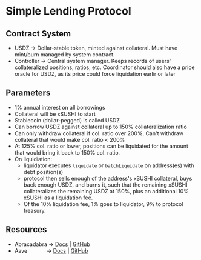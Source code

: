 # Simple Lending Protocol

## Contract System

- USDZ -> Dollar-stable token, minted against collateral. Must have mint/burn managed by system contract. 
- Controller -> Central system manager. Keeps records of users' collateralized positions, ratios, etc. Coordinator should also have a price oracle for USDZ, as its price could force liquidation earlir or later
 
## Parameters

- 1% annual interest on all borrowings
- Collateral will be xSUSHI to start
- Stablecoin (dollar-pegged) is called USDZ
- Can borrow USDZ against collateral up to 150% collateralization ratio
- Can only withdraw collateral if col. ratio over 200%. Can't withdraw collateral that would make col. ratio < 200%
- At 125% col. ratio or lower, positions can be liquidated for the amount that would bring it back to 150% col. ratio.
- On liquidiation:
  - liquidator executes ```liquidate``` or ```batchLiquidate``` on address(es) with debt position(s)
  - protocol then sells enough of the address's xSUSHI collateral, buys back enough USDZ, and burns it, such that the remaining xSUSHI collateralizes the remaining USDZ at 150%, plus an additional 10% xSUSHI as a liquidation fee.
  - Of the 10% liquidation fee, 1% goes to liquidator, 9% to protocol treasury.

## Resources

- Abracadabra -> [Docs](https://wizard69.gitbook.io/abracadabra-money/) | [GitHub](https://github.com/Abracadabra-money/magic-internet-money/blob/main/contracts/helpers/YearnLiquidityMigrationHelper.sol)
- Aave &nbsp;&nbsp;&nbsp;&nbsp;&nbsp;&nbsp;&nbsp;&nbsp;&nbsp;&nbsp;&nbsp;&nbsp;-> [Docs](https://docs.aave.com/developers/) | [GitHub](https://github.com/aave/protocol-v2)